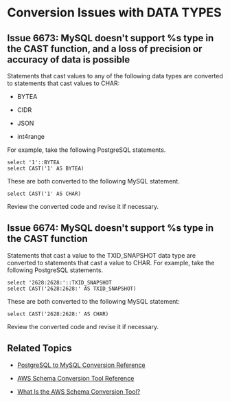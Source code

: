 # Conversion Issues with DATA TYPES<a name="sct-reference-PostgreSQL-MySQL-DATATYPES"></a>

## Issue 6673: MySQL doesn't support %s type in the CAST function, and a loss of precision or accuracy of data is possible<a name="sct-reference-6673"></a>

Statements that cast values to any of the following data types are converted to statements that cast values to CHAR:

+ BYTEA

+ CIDR

+ JSON

+ int4range

 For example, take the following PostgreSQL statements\.

```
select '1'::BYTEA
select CAST('1' AS BYTEA)
```

These are both converted to the following MySQL statement\.

```
select CAST('1' AS CHAR)
```

Review the converted code and revise it if necessary\.

## Issue 6674: MySQL doesn't support %s type in the CAST function<a name="sct-reference-6674"></a>

Statements that cast a value to the TXID\_SNAPSHOT data type are converted to statements that cast a value to CHAR\. For example, take the following PostgreSQL statements\.

```
select '2628:2628:'::TXID_SNAPSHOT
select CAST('2628:2628:' AS TXID_SNAPSHOT)
```

These are both converted to the following MySQL statement:

```
select CAST('2628:2628:' AS CHAR)
```

Review the converted code and revise it if necessary\.

## Related Topics<a name="w3ab1c37c17c11d111b7"></a>

+  [PostgreSQL to MySQL Conversion Reference](sct-reference-PostgreSQL-MySQL-overview.md) 

+  [AWS Schema Conversion Tool Reference](CHAP_SchemaConversionTool.Reference.md) 

+  [What Is the AWS Schema Conversion Tool?](Welcome.md) 
